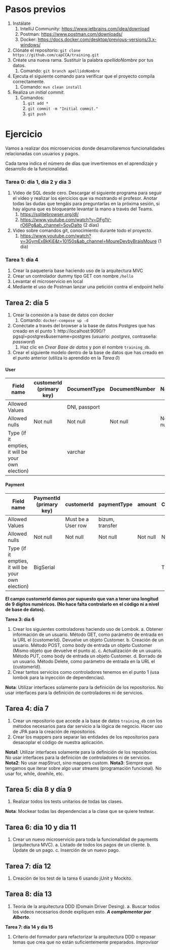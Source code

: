 # Pasos previos
1. Instálate
   1. IntelliJ Community: https://www.jetbrains.com/idea/download
   2. Postman: https://www.postman.com/downloads/
   3. Docker: https://docs.docker.com/desktop/previous-versions/3.x-windows/
2. Clónate el repositorio: ```git clone https://github.com/capCCA/training.git```
3. Créate una nueva rama. Sustituir la palabra *apellidoNombre* por tus datos. 
   1. Comando: ```git branch apellidoNombre```
4. Ejecuta el siguiente comando para verificar que el proyecto compila correctamente.
   1. Comando: ```mvn clean install```
5. Realiza un *initial commit*.
   1. Comandos:
      1. ```git add *```
      2. ```git commit -m "Initial commit."```
      3. ```git push```

# Ejercicio

Vamos a realizar dos microservicios donde desarrollaremos funcionalidades relacionadas con usuarios y pagos.

Cada tarea indica el número de días que invertiremos en el aprendizaje y desarrollo de la funcionalidad.

### Tarea 0: día 1, día 2 y día 3

1. Video de SQL desde cero. Descargar el siguiente programa para seguir el video y realizar los ejercicios que va mostrando el profesor. Anotar todas las dudas que tengáis para preguntarlas en la próxima sesión, si hay alguna que es bloqueante levantar la mano a través del Teams.
    1. https://sqlitebrowser.org/dl/
    2.  <https://www.youtube.com/watch?v=DFg1V-rO6Pg&ab_channel=SoyDalto> (2
       días)
2. Video sobre comandos git, conocimiento durante todo el proyecto.
    1. <https://www.youtube.com/watch?v=3GymExBkKjE&t=10150s&ab_channel=MoureDevbyBraisMoure>
       (1 día)

### Tarea 1: día 4

1.  Crear la paquetería base haciendo uso de la arquitectura MVC
2.  Crear un controlador dummy tipo GET con nombre ```/hello```
3.  Levantar el microservicio en local
4.  Mediante el uso de Postman lanzar una petición contra el endpoint hello 

## Tarea 2: día 5

1.  Crear la conexión a la base de datos con docker
    1. Comando: ```docker-compose up -d```
2.  Conéctate a través del browser a la base de datos Postgres que has creado en el punto 1: http://localhost:9090/?pgsql=postgres&username=postgres (usuario: *postgres*, contraseña: *password*)
    1. Haz clic en *Crear Base de datos* y pon el nombre `training_db`.
3.  Crear el siguiente modelo dentro de la base de datos que has creado en el punto anterior (utiliza lo aprendido en la *Tarea 0*)

#### User
| Field name                                         | customerId (primary key) | DocumentType  | DocumentNumber | Name     | SurName  | LastName | Country  | Telephone | CreationDate | UpdateDate |
|----------------------------------------------------|--------------------------|---------------|----------------|----------|----------|----------|----------|-----------|--------------|------------|
| Allowed Values                                     |                          | DNI, passport |                |          |          |          |          |           |              |            |
| Allowed nulls                                      | Not null                 | Not null      | Not null       | Not null | Not null |          | Not null |           | Not null     |            |
| Type (if it empties, it will be your own election) |                          | varchar       |                |          |          |          |          |           | TimeStamp    | TimeStamp  |

#### Payment
| Field name                                         | PaymentId  (primary key) | customerId         | paymentType      | amount   | CreationDate | UpdateDate |
|----------------------------------------------------|--------------------------|--------------------|------------------|----------|--------------|------------|
| Allowed Values                                     |                          | Must be a User row | bizum, transfer  |          |              |            |
| Allowed nulls                                      | Not null                 | Not null           | Not null         | Not null | Not null     |            |
| Type (if it empties, it will be your own election) | BigSerial                |                    |                  |          | TimeStamp    | TimeStamp  |


**El campo customerId damos por supuesto que van a tener una longitud de 9 dígitos numéricos. (No hace falta controlarlo en el código ni a nivel de base de datos).**

**Tarea 3: día 6**

1.  Crear los siguientes controladores haciendo uso de Lombok.
    a. Obtener información de un usuario. Método GET, como parámetro de entrada en la URL el {customerId}. Devuelve un objeto Customer.
    b. Creación de un usuario. Método POST, como body de entrada un objeto Customer (Mismo objeto que devuelve el punto a).
    c. Actualización de un usuario. Método PUT, como body de entrada un objeto Customer.
    d. Borrado de un usuario. Método Delete, como parámetro de entrada en la URL el {customerId}.
2.  Crear tantos servicios como controladores tenemos en el punto 1 (usa lombok para la inyección de dependencias).

**Nota**: Utilizar interfaces solamente para la definición de los repositorios. No usar interfaces para la definición de controladores ni  de servicios.

## Tarea 4: día 7

1.  Crear un repositorio que accede a la base de datos `training_db` con los métodos necesarios para dar servicio a la lógica de negocio. Hacer uso de JPA para la creación de repositorios.
2.  Crear los mappers para separar las entidades de los repositorios para desacoplar el código de nuestra aplicación.

**Nota1**: Utilizar interfaces solamente para la definición de los repositorios. No usar interfaces para la definición de controladores ni de servicios.
**Nota2**: No usar mapStruct, sino mappers custom.
**Nota3**: Siempre que tengamos que iterar sobre algo usar streams (programación funcional). No usar for, while, dowhile, etc.

## Tarea 5: día 8 y día 9

1.  Realizar todos los tests unitarios de todas las clases.

**Nota**: Mockear todas las dependencias a la clase que se quiere testear.

## Tarea 6: dia 10 y dia 11

1.  Crear un nuevo microservicio para toda la funcionalidad de payments (arquitectura MVC).
    a. Listado de todos los pagos de un cliente.
    b. Update de un pago.
    c. Inserción de un nuevo pago.

## Tarea 7: día 12

1.  Creación de los test de la tarea 6 usando jUnit y Mockito.

## Tarea 8: día 13

1.  Teoría de la arquitectura DDD (Domain Driver Desing).
    a. Buscar todos los videos necesarios donde expliquen esto. ***A complementar por Alberto***.

**Tarea 7: día 14 y día 15**

1. Criterio del formador para refactorizar la arquitectura DDD o repasar temas que crea que no están suficientemente preparados. *Improvisar*
